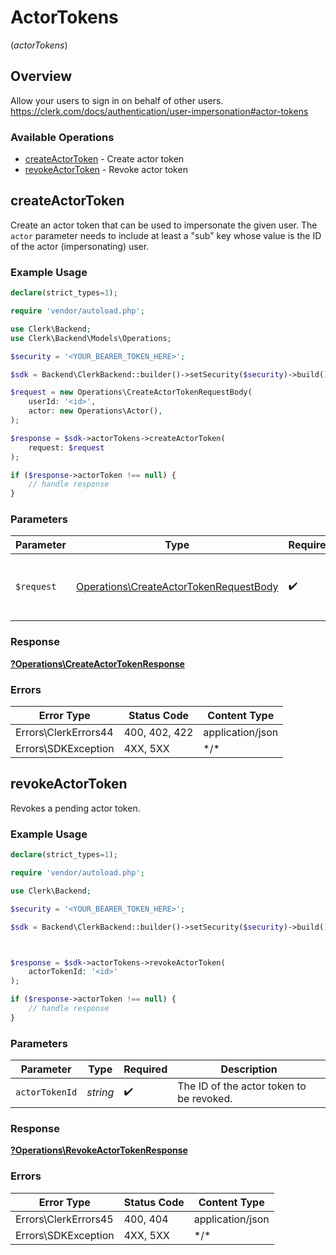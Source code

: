 # ActorTokens
(*actorTokens*)

## Overview

Allow your users to sign in on behalf of other users.
<https://clerk.com/docs/authentication/user-impersonation#actor-tokens>

### Available Operations

* [createActorToken](#createactortoken) - Create actor token
* [revokeActorToken](#revokeactortoken) - Revoke actor token

## createActorToken

Create an actor token that can be used to impersonate the given user.
The `actor` parameter needs to include at least a "sub" key whose value is the ID of the actor (impersonating) user.

### Example Usage

```php
declare(strict_types=1);

require 'vendor/autoload.php';

use Clerk\Backend;
use Clerk\Backend\Models\Operations;

$security = '<YOUR_BEARER_TOKEN_HERE>';

$sdk = Backend\ClerkBackend::builder()->setSecurity($security)->build();

$request = new Operations\CreateActorTokenRequestBody(
    userId: '<id>',
    actor: new Operations\Actor(),
);

$response = $sdk->actorTokens->createActorToken(
    request: $request
);

if ($response->actorToken !== null) {
    // handle response
}
```

### Parameters

| Parameter                                                                                        | Type                                                                                             | Required                                                                                         | Description                                                                                      |
| ------------------------------------------------------------------------------------------------ | ------------------------------------------------------------------------------------------------ | ------------------------------------------------------------------------------------------------ | ------------------------------------------------------------------------------------------------ |
| `$request`                                                                                       | [Operations\CreateActorTokenRequestBody](../../Models/Operations/CreateActorTokenRequestBody.md) | :heavy_check_mark:                                                                               | The request object to use for the request.                                                       |

### Response

**[?Operations\CreateActorTokenResponse](../../Models/Operations/CreateActorTokenResponse.md)**

### Errors

| Error Type           | Status Code          | Content Type         |
| -------------------- | -------------------- | -------------------- |
| Errors\ClerkErrors44 | 400, 402, 422        | application/json     |
| Errors\SDKException  | 4XX, 5XX             | \*/\*                |

## revokeActorToken

Revokes a pending actor token.

### Example Usage

```php
declare(strict_types=1);

require 'vendor/autoload.php';

use Clerk\Backend;

$security = '<YOUR_BEARER_TOKEN_HERE>';

$sdk = Backend\ClerkBackend::builder()->setSecurity($security)->build();



$response = $sdk->actorTokens->revokeActorToken(
    actorTokenId: '<id>'
);

if ($response->actorToken !== null) {
    // handle response
}
```

### Parameters

| Parameter                                | Type                                     | Required                                 | Description                              |
| ---------------------------------------- | ---------------------------------------- | ---------------------------------------- | ---------------------------------------- |
| `actorTokenId`                           | *string*                                 | :heavy_check_mark:                       | The ID of the actor token to be revoked. |

### Response

**[?Operations\RevokeActorTokenResponse](../../Models/Operations/RevokeActorTokenResponse.md)**

### Errors

| Error Type           | Status Code          | Content Type         |
| -------------------- | -------------------- | -------------------- |
| Errors\ClerkErrors45 | 400, 404             | application/json     |
| Errors\SDKException  | 4XX, 5XX             | \*/\*                |